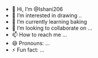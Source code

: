 - 👋 Hi, I’m @Ishani206
- 👀 I’m interested in drawing ..
- 🌱 I’m currently learning baking 
- 💞️ I’m looking to collaborate on ...
- 📫 How to reach me ...
- 😄 Pronouns: ...
- ⚡ Fun fact: ...

<!---
Ishani206/Ishani206 is a ✨ special ✨ repository because its `README.md` (this file) appears on your GitHub profile.
You can click the Preview link to take a look at your changes.
--->
